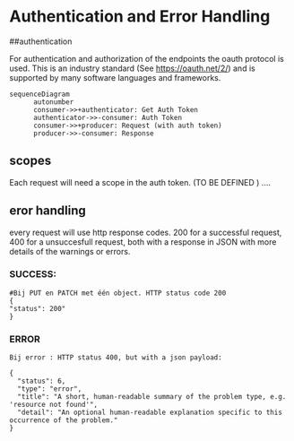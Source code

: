 # Authentication and Error Handling

##authentication

For authentication and authorization of the endpoints the oauth protocol is used. This is an industry standard (See https://oauth.net/2/) and is supported by many software languages and frameworks.

```mermaid
sequenceDiagram
      autonumber
      consumer->>+authenticator: Get Auth Token
      authenticator->>-consumer: Auth Token
      consumer->>+producer: Request (with auth token)
      producer->>-consumer: Response
```

## scopes
Each request will need a scope in the auth token. (TO BE DEFINED )
....

## eror handling

every request will use http response codes. 200 for a successful request, 400 for a unsuccesfull request, both with a response in JSON with more details of the warnings or errors.

### SUCCESS:
```
#Bij PUT en PATCH met één object. HTTP status code 200
{
"status": 200"
}
```

### ERROR
```
Bij error : HTTP status 400, but with a json payload:

{
  "status": 6,
  "type": "error",
  "title": "A short, human-readable summary of the problem type, e.g. 'resource not found'",
  "detail": "An optional human-readable explanation specific to this occurrence of the problem."
}
```
